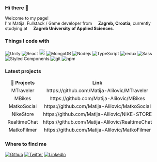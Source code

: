 ### Hi there 👋

<p>Welcome to my page! </br> I'm Matija, Fullstack / Game developer from <img src="https://user-images.githubusercontent.com/99608089/155841298-f6f7b0d9-1f18-422b-bf08-36fe690a11e2.png" width="13"/> <b>Zagreb, Croatia</b>, currently studying at <img src="https://encrypted-tbn0.gstatic.com/images?q=tbn:ANd9GcRuvWehPZseWvp40qK8EXN4pSlM3m8oiaOv5dQggcJCqN1qFRdF8TSMVhCl61zLC0GatG8&usqp=CAU" width="12"/> <b>Zagreb University of Applied Sciences</b>. </p>
<h3>Things I code with</h3>


<p>
    <img alt="Unity" src="https://img.shields.io/badge/-Unity-black?style=flat-square&logo=Unity&logoColor=white" />
  <img alt="React" src="https://img.shields.io/badge/-React-45b8d8?style=flat-square&logo=react&logoColor=white" />
  <img alt="Express" src="https://img.shields.io/badge/-Express-red?style=flat-square&logo=express&logoColor=white" height="20" /> 
  <img alt="MongoDB" src="https://img.shields.io/badge/-MongoDB-13aa52?style=flat-square&logo=mongodb&logoColor=white" />
  <img alt="Nodejs" src="https://img.shields.io/badge/-Nodejs-43853d?style=flat-square&logo=Node.js&logoColor=white" />
  <img alt="TypeScript" src="https://img.shields.io/badge/-TypeScript-007ACC?style=flat-square&logo=typescript&logoColor=black" />
  <img alt="redux" src="https://img.shields.io/badge/-Redux-764ABC?style=flat-square&logo=redux&logoColor=white" />
  <img alt="Sass" src="https://img.shields.io/badge/-Sass-CC6699?style=flat-square&logo=sass&logoColor=white" />
  <img alt="Styled Components" src="https://img.shields.io/badge/-Styled_Components-db7092?style=flat-square&logo=styled-components&logoColor=white" />
  <img alt="git" src="https://img.shields.io/badge/-Git-F05032?style=flat-square&logo=git&logoColor=white" />
  <img alt="npm" src="https://img.shields.io/badge/-NPM-CB3837?style=flat-square&logo=npm&logoColor=white" />
</p>
<h3>Latest projects</h3>
<table>
  <thead align="center">
    <tr border: none;>
      <td><b>🎁 Projects</b></td>
      <td><b>Link</b></td>
    </tr>
    <tr>
       <td>MTraveler</td>
       <td>https://github.com/Matija-Alilovic/MTraveler</td>
    </tr>
    <tr>
       <td>MBikes</td>
       <td>https://github.com/Matija-Alilovic/MBikes</td>
    </tr>
    <tr>
       <td>MatkoSocial</td>
       <td>https://github.com/Matija-Alilovic/MatkoSocial</td>
    </tr>
    <tr>
       <td>NikeStore</td>
       <td>https://github.com/Matija-Alilovic/NIKE-STORE</td>
    </tr>
    <tr>
      <td>RealtimeChat</td>
     <td>https://github.com/Matija-Alilovic/RealtimeChat </td>
    </tr>
    <tr>
      <td>MatkoFilmer</td>
     <td>https://github.com/Matija-Alilovic/MatkoFilmer </td>
    </tr>
  </thead>
 
</table>

<h3>Where to find me</h3>
<p><a href="https://github.com/Matematko123" target="_blank"><img alt="Github" src="https://img.shields.io/badge/GitHub-%2312100E.svg?&style=for-the-badge&logo=Github&logoColor=white" /></a> <a href="https://twitter.com" target="_blank"><img alt="Twitter" src="https://img.shields.io/badge/twitter-%231DA1F2.svg?&style=for-the-badge&logo=twitter&logoColor=white" /></a> <a href="https://www.linkedin.com/in/matija-alilovic/" target="_blank"><img alt="LinkedIn" src="https://img.shields.io/badge/linkedin-%230077B5.svg?&style=for-the-badge&logo=linkedin&logoColor=white" /></a> 
</p>
